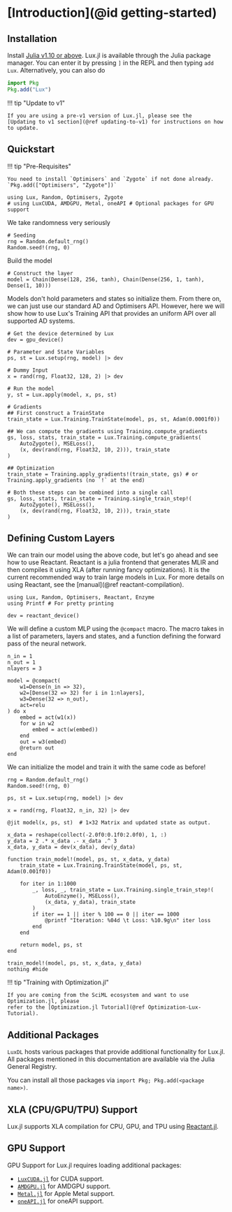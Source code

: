 # [Introduction](@id getting-started)

## Installation

Install [Julia v1.10 or above](https://julialang.org/downloads/). Lux.jl is available
through the Julia package manager. You can enter it by pressing `]` in the REPL and then
typing `add Lux`. Alternatively, you can also do

```julia
import Pkg
Pkg.add("Lux")
```

!!! tip "Update to v1"

    If you are using a pre-v1 version of Lux.jl, please see the
    [Updating to v1 section](@ref updating-to-v1) for instructions on how to update.

## Quickstart

!!! tip "Pre-Requisites"

    You need to install `Optimisers` and `Zygote` if not done already.
    `Pkg.add(["Optimisers", "Zygote"])`

```@example quickstart
using Lux, Random, Optimisers, Zygote
# using LuxCUDA, AMDGPU, Metal, oneAPI # Optional packages for GPU support
```

We take randomness very seriously

```@example quickstart
# Seeding
rng = Random.default_rng()
Random.seed!(rng, 0)
```

Build the model

```@example quickstart
# Construct the layer
model = Chain(Dense(128, 256, tanh), Chain(Dense(256, 1, tanh), Dense(1, 10)))
```

Models don't hold parameters and states so initialize them. From there on, we can just use
our standard AD and Optimisers API. However, here we will show how to use Lux's Training
API that provides an uniform API over all supported AD systems.

```@example quickstart
# Get the device determined by Lux
dev = gpu_device()

# Parameter and State Variables
ps, st = Lux.setup(rng, model) |> dev

# Dummy Input
x = rand(rng, Float32, 128, 2) |> dev

# Run the model
y, st = Lux.apply(model, x, ps, st)

# Gradients
## First construct a TrainState
train_state = Lux.Training.TrainState(model, ps, st, Adam(0.0001f0))

## We can compute the gradients using Training.compute_gradients
gs, loss, stats, train_state = Lux.Training.compute_gradients(
    AutoZygote(), MSELoss(),
    (x, dev(rand(rng, Float32, 10, 2))), train_state
)

## Optimization
train_state = Training.apply_gradients!(train_state, gs) # or Training.apply_gradients (no `!` at the end)

# Both these steps can be combined into a single call
gs, loss, stats, train_state = Training.single_train_step!(
    AutoZygote(), MSELoss(),
    (x, dev(rand(rng, Float32, 10, 2))), train_state
)
```

## Defining Custom Layers

We can train our model using the above code, but let's go ahead and see how to use Reactant.
Reactant is a julia frontend that generates MLIR and then compiles it using XLA (after
running fancy optimizations). It is the current recommended way to train large models in
Lux. For more details on using Reactant, see the [manual](@ref reactant-compilation).

```@example custom_compact
using Lux, Random, Optimisers, Reactant, Enzyme
using Printf # For pretty printing

dev = reactant_device()
```

We will define a custom MLP using the `@compact` macro. The macro takes in a list of
parameters, layers and states, and a function defining the forward pass of the neural
network.

```@example custom_compact
n_in = 1
n_out = 1
nlayers = 3

model = @compact(
    w1=Dense(n_in => 32),
    w2=[Dense(32 => 32) for i in 1:nlayers],
    w3=Dense(32 => n_out),
    act=relu
) do x
    embed = act(w1(x))
    for w in w2
        embed = act(w(embed))
    end
    out = w3(embed)
    @return out
end
```

We can initialize the model and train it with the same code as before!

```@example custom_compact
rng = Random.default_rng()
Random.seed!(rng, 0)

ps, st = Lux.setup(rng, model) |> dev

x = rand(rng, Float32, n_in, 32) |> dev

@jit model(x, ps, st)  # 1×32 Matrix and updated state as output.

x_data = reshape(collect(-2.0f0:0.1f0:2.0f0), 1, :)
y_data = 2 .* x_data .- x_data .^ 3
x_data, y_data = dev(x_data), dev(y_data)

function train_model!(model, ps, st, x_data, y_data)
    train_state = Lux.Training.TrainState(model, ps, st, Adam(0.001f0))

    for iter in 1:1000
        _, loss, _, train_state = Lux.Training.single_train_step!(
            AutoEnzyme(), MSELoss(),
            (x_data, y_data), train_state
        )
        if iter == 1 || iter % 100 == 0 || iter == 1000
            @printf "Iteration: %04d \t Loss: %10.9g\n" iter loss
        end
    end

    return model, ps, st
end

train_model!(model, ps, st, x_data, y_data)
nothing #hide
```

!!! tip "Training with Optimization.jl"

    If you are coming from the SciML ecosystem and want to use Optimization.jl, please
    refer to the [Optimization.jl Tutorial](@ref Optimization-Lux-Tutorial).

## Additional Packages

`LuxDL` hosts various packages that provide additional functionality for Lux.jl. All
packages mentioned in this documentation are available via the Julia General Registry.

You can install all those packages via `import Pkg; Pkg.add(<package name>)`.

## XLA (CPU/GPU/TPU) Support

Lux.jl supports XLA compilation for CPU, GPU, and TPU using
[Reactant.jl](https://github.com/EnzymeAD/Reactant.jl).

## GPU Support

GPU Support for Lux.jl requires loading additional packages:

- [`LuxCUDA.jl`](https://github.com/LuxDL/LuxCUDA.jl) for CUDA support.
- [`AMDGPU.jl`](https://github.com/JuliaGPU/AMDGPU.jl) for AMDGPU support.
- [`Metal.jl`](https://github.com/JuliaGPU/Metal.jl) for Apple Metal support.
- [`oneAPI.jl`](https://github.com/JuliaGPU/oneAPI.jl) for oneAPI support.
